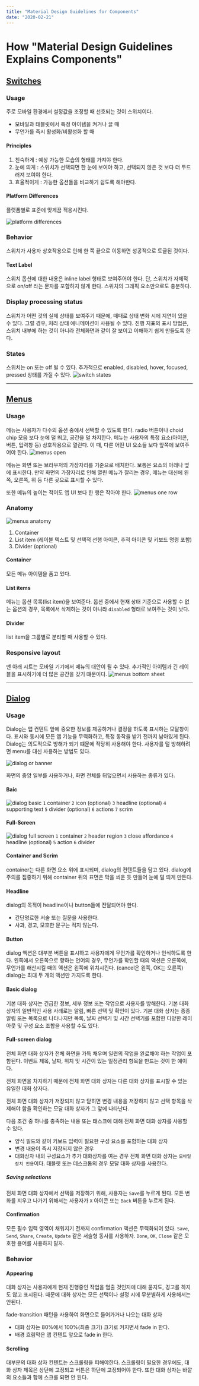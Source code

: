 ```yaml
---
title: "Material Design Guidelines for Components"
date: "2020-02-21"
---
```


# How "Material Design Guidelines Explains Components"

## [Switches](https://material.io/components/switches)

### Usage
주로 모바일 환경에서 설정값을 조정할 때 선호되는 것이 스위치이다.
- 모바일과 태블릿에서 특정 아이템을 켜거나 끌 때
- 무언가를 즉시 활성화/비활성화 할 때

#### Principles
1. 친숙하게 : 예상 가능한 모습의 형태를 가져야 한다.
2. 눈에 띄게 : 스위치가 선택되면 한 눈에 보여야 하고, 선택되지 않은 것 보다 더 두드러져 보여야 한다.
3. 효율적이게 : 가능한 옵션들을 비교하기 쉽도록 해야한다.

#### Platform Differences
플랫폼별로 표준에 맞게끔 적응시킨다.

![platform differences](/images/switchesDiffPlatform.jpg)

### Behavior
스위치가 사용자 상호작용으로 인해 한 쪽 끝으로 이동하면 성공적으로 토글된 것이다.

#### Text Label
스위치 옵션에 대한 내용은 inline label 형태로 보여주어야 한다.
단, 스위치가 자체적으로 on/off 라는 문자를 포함하지 않게 한다.
스위치의 그래픽 요소만으로도 충분하다.

### Display processing status
스위치가 어떤 것의 실제 상태를 보여주기 때문에, 때때로 상태 변화 시에 지연이 있을 수 있다.
그럴 경우, 처리 상태 애니메이션이 사용될 수 있다.
진행 지표의 표시 방법은, 스위치 내부에 하는 것이 아니라 전체화면과 같이 잘 보이고 이해하기 쉽게 만들도록 한다.

### States
스위치는 on 또는 off 될 수 있다. 
추가적으로 enabled, disabled, hover, focused, pressed 상태를 가질 수 있다.
![switch states](/images/switchesStates.jpg)

---

## [Menus](https://m3.material.io/components/menus/guidelines)

### Usage
메뉴는 사용자가 다수의 옵션 중에서 선택할 수 있도록 한다.
radio 버튼이나 choid chip 모음 보다 눈에 덜 띄고, 공간을 덜 차지한다.
메뉴는 사용자의 특정 요소(아이콘, 버튼, 입력창 등) 상호작용으로 열린다.
이 때, 다른 어떤 UI 요소들 보다 앞쪽에 보여주어야 한다.
![menus open](/images/menusOpen.png)

메뉴는 화면 또는 브라우저의 가장자리를 기준으로 배치한다.
보통은 요소의 아래나 옆에 표시한다.
만약 화면의 가장자리로 인해 열린 메뉴가 잘리는 경우, 메뉴는 대신에 왼쪽, 오른쪽, 위 등 다른 곳으로 표시할 수 있다.

또한 메뉴의 높이는 적어도 앱 UI 보다 한 행은 작아야 한다.
![menus one row](/images/menusOneRow.png)

### Anatomy
![menus anatomy](/images/menusAnatomy.jpg)
1. Container
2. List item (레이블 텍스트 및 선택적 선행 아이콘, 추적 아이콘 및 키보드 명령 포함)
3. Divider (optional)

#### Container
모든 메뉴 아이템을 품고 있다.

#### List items
메뉴는 옵션 목록(list item)을 보여준다.
옵션 중에서 현재 상태 기준으로 사용할 수 없는 옵션의 경우, 목록에서 삭제하는 것이 아니라 `disabled` 형태로 보여주는 것이 낫다.

#### Divider
list item을 그룹별로 분리할 때 사용할 수 있다.

### Responsive layout
맨 아래 시트는 모바일 기기에서 메뉴의 대안이 될 수 있다.
추가적인 아이템과 긴 레이블을 표시하기에 더 많은 공간을 갖기 떄문이다.
![menus bottom sheet](/images/menusBottomSheet.png)

---

## [Dialog](https://m3.material.io/components/dialogs/guidelines)

### Usage
Dialog는 앱 컨텐트 앞에 중요한 정보를 제공하거나 결정을 하도록 표시하는 모달창이다.
표시와 동시에 모든 앱 기능을 무력화하고, 특정 동작을 받기 전까지 남아있게 된다.
Dialog는 의도적으로 방해가 되기 떄문에 적당히 사용해야 한다.
사용자를 덜 방해하려면 menu를 대신 사용하는 방법도 있다.

![dialog or banner](/images/dialogOrBanner.jpg)

화면의 중앙 일부를 사용하거나, 화면 전체를 뒤덮으면서 사용하는 종류가 있다.

#### Baic
![dialog basic](/images/dialogBasic.jpg)
`1` container
`2` icon (optional)
`3` headline (optional)
`4` supporting text
`5` divider (optional)
`6` actions
`7` scrim

#### Full-Screen
![dialog full screen](/images/dialogFull.jpg)
`1` container
`2` header region
`3` close affordance
`4` headline (optional)
`5` action
`6` divider

#### Container and Scrim
container는 다른 화면 요소 위에 표시되며, dialog의 컨텐트들을 담고 있다.
dialog에 주의를 집중하기 위해 container 뒤의 표면은 막을 씌운 듯 만들어 눈에 덜 띄게 만든다. 

#### Headline
dialog의 목적이 headline이나 button들에 전달되어야 한다.
- 간단명료한 서술 또는 질문을 사용한다.
- 사과, 경고, 모호한 문구는 적지 않는다.

#### Button
dialog 액션은 대부분 버튼을 표시하고 사용자에게 무언가를 확인하거나 인식하도록 한다.
왼쪽에서 오른쪽으로 향하는 언어의 경우, 무언가를 확인할 때의 액션은 오른쪽에, 무언가를 해산시킬 때의 액션은 왼쪽에 위치시킨다. 
(cancel은 왼쪽, OK는 오른쪽)
dialog는 최대 두 개의 액션만 가지도록 한다.

#### Basic dialog
기본 대화 상자는 긴급한 정보, 세부 정보 또는 작업으로 사용자를 방해한다. 기본 대화 상자의 일반적인 사용 사례로는 알림, 빠른 선택 및 확인이 있다.
기본 대화 상자는 종종 알림 또는 목록으로 나타나지만 목록, 날짜 선택기 및 시간 선택기를 포함한 다양한 레이아웃 및 구성 요소 조합을 사용할 수도 있다.

#### Full-screen dialog
전체 화면 대화 상자가 전체 화면을 가득 채우며 일련의 작업을 완료해야 하는 작업이 포함된다. 이벤트 제목, 날짜, 위치 및 시간이 있는 일정관리 항목을 만드는 것이 한 예이다.

전체 화면을 차지하기 때문에 전체 화면 대화 상자는 다른 대화 상자를 표시할 수 있는 유일한 대화 상자다.

전체 화면 대화 상자가 저장되지 않고 닫히면 변경 내용을 저장하지 않고 선택 항목을 삭제해야 함을 확인하는 모달 대화 상자가 그 앞에 나타난다.

다음 조건 중 하나를 충족하는 내용 또는 태스크에 대해 전체 화면 대화 상자를 사용할 수 있다.

- 양식 필드와 같이 키보드 입력이 필요한 구성 요소를 포함하는 대화 상자
- 변경 내용이 즉시 저장되지 않은 경우
- 대화상자 내의 구성요소가 추가 대화상자를 여는 경우
전체 화면 대화 상자는 `모바일 장치 전용`이다. 
태블릿 또는 데스크톱의 경우 모달 대화 상자를 사용한다.

##### Saving selections
전체 화면 대화 상자에서 선택을 저장하기 위해, 사용자는 `Save`를 누르게 된다. 모든 변화를 지우고 나가기 위해서는 사용자가 `X` 아이콘 또는 `Back` 버튼을 누르게 된다.

#### Confirmation
모든 필수 입력 영역이 채워지기 전까지 confirmation 액션은 무력화되어 있다.
`Save`, `Send`, `Share`, `Create`, `Update` 같은 서술형 동사를 사용하자.
`Done`, `OK`, `Close` 같은 모호한 용어를 사용하지 말자.

### Behavior

#### Appearing
대화 상자는 사용자에게 현재 진행중인 작업을 멈출 것인지에 대해 묻지도, 경고를 하지도 않고 표시된다. 때문에 대화 상자는 모든 선택이나 설정 시에 무분별하게 사용해서는 안된다.

fade-transition 패턴을 사용하여 화면으로 들어가거나 나오는 대화 상자
- 대화 상자는 80%에서 100%(최종 크기) 크기로 커지면서 fade in 한다.
- 배경 흐림막은 앱 컨텐트 앞으로 fade in 한다. 

#### Scrolling
대부분의 대화 상자 컨텐트는 스크롤링을 피해야한다.
스크롤링이 필요한 경우에도, 대화 상자 제목은 상단에 고정되고 버튼은 하단에 고정되어야 한다. 
또한 대화 상자는 바깥의 요소들과 함께 스크롤 되면 안 된다.